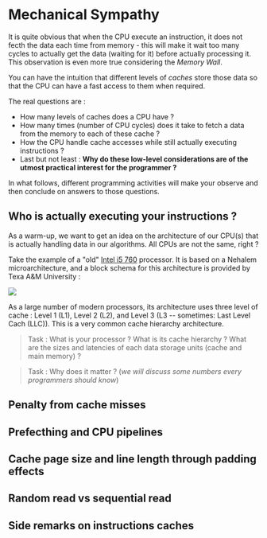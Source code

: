 # Mechanical Sympathy

It is quite obvious that when the CPU execute an instruction, it does not fecth the data each time from memory - this will make it wait too many cycles to actually get the data (waiting for it) before actually processing it. This observation is even more true considering the _Memory Wall_.

You can have the intuition that different levels of _caches_ store those data so that the CPU can have a fast access to them when required.

The real questions are :
- How many levels of caches does a CPU have ?
- How many times (number of CPU cycles) does it take to fetch a data from the memory to each of these cache ?
- How the CPU handle cache accesses while still actually executing instructions ?
- Last but not least : **Why do these low-level considerations are of the utmost practical interest for the programmer ?**

In what follows, different programming activities will make your observe and then conclude on answers to those questions.

## Who is actually executing your instructions ?

As a warm-up, we want to get an idea on the architecture of our CPU(s) that is actually handling data in our algorithms. All CPUs are not the same, right ?

Take the example of a "old" [Intel i5 760](http://ark.intel.com/fr/products/48496/Intel-Core-i5-760-Processor-8M-Cache-2_80-GHz) processor. It is based on a Nehalem microarchitecture, and a block schema for this architecture is provided by Texa A&M University :

![]({{site.baseurl}}/http://sc.tamu.edu/Images/NehalemMemBlock.PNG)

As a large number of modern processors, its architecture uses three level of cache : Level 1 (L1), Level 2 (L2), and Level 3 (L3 -- sometimes: Last Level Cach (LLC)). This is a very common cache hierarchy architecture.

> Task : What is your processor ? What is its cache hierarchy ? What are the sizes and latencies of each data storage units (cache and main memory) ?

> Task : Why does it matter ? (_we will discuss some numbers every programmers should know_)

## Penalty from cache misses

## Prefecthing and CPU pipelines

## Cache page size and line length through padding effects

## Random read vs sequential read

## Side remarks on instructions caches
